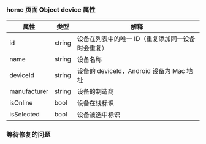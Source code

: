 ### home 页面 Object device 属性

|属性|类型|解释|
|-|-|-|
|id|string|设备在列表中的唯一 ID（重复添加同一设备时会重复）|
|name|string|设备名称|
|deviceId|string|设备的 deviceId，Android 设备为 Mac 地址|
|manufacturer|string|设备的制造商|
|isOnline|bool|设备在线标识|
|isSelected|bool|设备被选中标识|

### 等待修复的问题